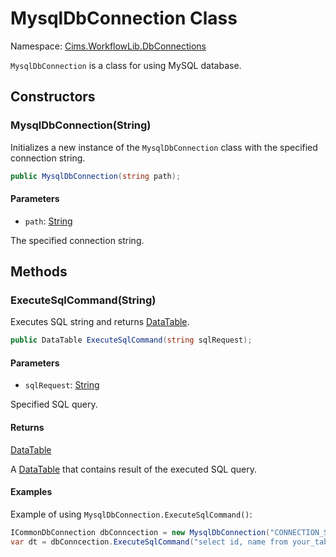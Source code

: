 # MysqlDbConnection Class

Namespace: [Cims.WorkflowLib.DbConnections](Cims.WorkflowLib.DbConnections.md)

`MysqlDbConnection` is a class for using MySQL database.

## Constructors 

### MysqlDbConnection(String)

Initializes a new instance of the `MysqlDbConnection` class with the specified connection string.

```C#
public MysqlDbConnection(string path);
```

#### Parameters 

- `path`: [String](https://learn.microsoft.com/en-us/dotnet/api/system.string)

The specified connection string. 

## Methods

### ExecuteSqlCommand(String)

Executes SQL string and returns [DataTable](https://learn.microsoft.com/en-us/dotnet/api/system.data.datatable).

```C#
public DataTable ExecuteSqlCommand(string sqlRequest);
```

#### Parameters 

- `sqlRequest`: [String](https://learn.microsoft.com/en-us/dotnet/api/system.string)

Specified SQL query.

#### Returns 

[DataTable](https://learn.microsoft.com/en-us/dotnet/api/system.data.datatable)

A [DataTable](https://learn.microsoft.com/en-us/dotnet/api/system.data.datatable) that contains result of the executed SQL query.

#### Examples 

Example of using `MysqlDbConnection.ExecuteSqlCommand()`:
```C#
ICommonDbConnection dbConncection = new MysqlDbConnection("CONNECTION_STRING");
var dt = dbConncection.ExecuteSqlCommand("select id, name from your_table;");
```
